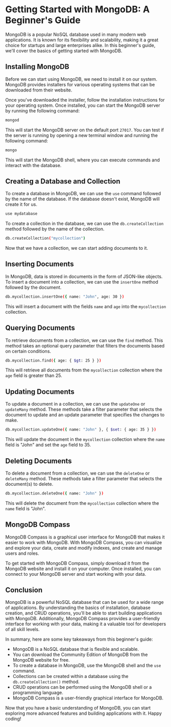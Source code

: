 # Getting Started with MongoDB: A Beginner's Guide

MongoDB is a popular NoSQL database used in many modern web applications. It is known for its flexibility and scalability, making it a great choice for startups and large enterprises alike. In this beginner's guide, we'll cover the basics of getting started with MongoDB.

## Installing MongoDB

Before we can start using MongoDB, we need to install it on our system. MongoDB provides installers for various operating systems that can be downloaded from their website.

Once you've downloaded the installer, follow the installation instructions for your operating system. Once installed, you can start the MongoDB server by running the following command:

```bash
mongod
```

This will start the MongoDB server on the default port `27017`. You can test if the server is running by opening a new terminal window and running the following command:

```bash
mongo
```

This will start the MongoDB shell, where you can execute commands and interact with the database.

## Creating a Database and Collection

To create a database in MongoDB, we can use the `use` command followed by the name of the database. If the database doesn't exist, MongoDB will create it for us.

```bash
use mydatabase
```

To create a collection in the database, we can use the `db.createCollection` method followed by the name of the collection.

```bash
db.createCollection("mycollection")
```

Now that we have a collection, we can start adding documents to it.

## Inserting Documents

In MongoDB, data is stored in documents in the form of JSON-like objects. To insert a document into a collection, we can use the `insertOne` method followed by the document.

```bash
db.mycollection.insertOne({ name: "John", age: 30 })
```

This will insert a document with the fields `name` and `age` into the `mycollection` collection.

## Querying Documents

To retrieve documents from a collection, we can use the `find` method. This method takes an optional query parameter that filters the documents based on certain conditions.

```bash
db.mycollection.find({ age: { $gt: 25 } })
```

This will retrieve all documents from the `mycollection` collection where the `age` field is greater than 25.

## Updating Documents

To update a document in a collection, we can use the `updateOne` or `updateMany` method. These methods take a filter parameter that selects the document to update and an update parameter that specifies the changes to make.

```bash
db.mycollection.updateOne({ name: "John" }, { $set: { age: 35 } })
```

This will update the document in the `mycollection` collection where the `name` field is "John" and set the `age` field to 35.

## Deleting Documents

To delete a document from a collection, we can use the `deleteOne` or `deleteMany` method. These methods take a filter parameter that selects the document(s) to delete.

```bash
db.mycollection.deleteOne({ name: "John" })
```

This will delete the document from the `mycollection` collection where the `name` field is "John".


## MongoDB Compass

MongoDB Compass is a graphical user interface for MongoDB that makes it easier to work with MongoDB. With MongoDB Compass, you can visualize and explore your data, create and modify indexes, and create and manage users and roles.

To get started with MongoDB Compass, simply download it from the MongoDB website and install it on your computer. Once installed, you can connect to your MongoDB server and start working with your data.

## Conclusion

MongoDB is a powerful NoSQL database that can be used for a wide range of applications. By understanding the basics of installation, database creation, and CRUD operations, you'll be able to start building applications with MongoDB. Additionally, MongoDB Compass provides a user-friendly interface for working with your data, making it a valuable tool for developers of all skill levels.

In summary, here are some key takeaways from this beginner's guide:

- MongoDB is a NoSQL database that is flexible and scalable.
- You can download the Community Edition of MongoDB from the MongoDB website for free.
- To create a database in MongoDB, use the MongoDB shell and the `use` command.
- Collections can be created within a database using the `db.createCollection()` method.
- CRUD operations can be performed using the MongoDB shell or a programming language.
- MongoDB Compass is a user-friendly graphical interface for MongoDB.

Now that you have a basic understanding of MongoDB, you can start exploring more advanced features and building applications with it. Happy coding!
